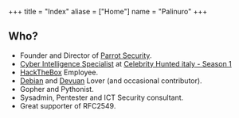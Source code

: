+++
title = "Index"
aliase = ["Home"]
  name = "Palinuro"
+++

## Who?

* Founder and Director of [Parrot Security](https://parrotsec.org).
* [Cyber Intelligence Specialist](https://www.imdb.com/name/nm11366658/) at [Celebrity Hunted italy - Season 1](https://it.wikipedia.org/wiki/Celebrity_Hunted:_Caccia_all%27uomo#Cacciatori)
* [HackTheBox](https://www.hackthebox.eu) Employee.
* [Debian](https://salsa.debian.org/palinuro-guest) and [Devuan](https://git.devuan.org/palinuro) Lover (and occasional contributor).
* Gopher and Pythonist.
* Sysadmin, Pentester and ICT Security consultant.
* Great supporter of RFC2549.
